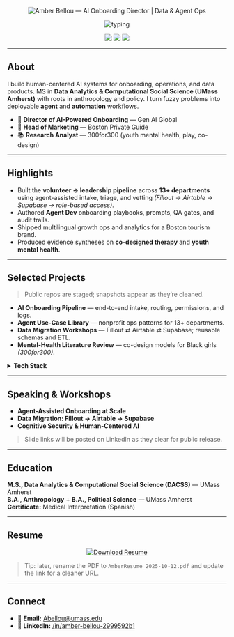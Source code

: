<!-- ====== Always-loading header (no broken image) ====== -->
<p align="center">
  <img
    src="https://capsule-render.vercel.app/api?type=rect&color=4C1D95&height=120&section=header&text=Amber%20Bellou&fontColor=ffffff&fontSize=48&desc=AI%20Onboarding%20Director%20%7C%20Data%20%26%20Agent%20Ops&descAlignY=75"
    alt="Amber Bellou — AI Onboarding Director | Data & Agent Ops"
  />
</p>

<!-- Typing line -->
<p align="center">
  <img
    src="https://readme-typing-svg.herokuapp.com?font=Fira+Code&size=20&pause=1200&color=00B0AD&center=true&vCenter=true&width=980&height=45&lines=Director+of+AI-Powered+Onboarding+%40+Gen+AI+Global;Head+of+Marketing+%40+Boston+Private+Guide;Research+Analyst+%40+300for300;Data+%26+Agent+Ops+%7C+Automation+%7C+Analytics;Arabic+%7C+English+%7C+French+%7C+Spanish"
    alt="typing"
  />
</p>

<p align="center">
  <a href="mailto:Abellou@umass.edu"><img src="https://img.shields.io/badge/Email-Abellou%40umass.edu-4C1D95?style=for-the-badge&logo=gmail&logoColor=white" /></a>
  <a href="https://www.linkedin.com/in/amber-bellou-2999592b1/"><img src="https://img.shields.io/badge/LinkedIn-Profile-00B0AD?style=for-the-badge&logo=linkedin&logoColor=white" /></a>
  <a href="https://github.com/amberbellou"><img src="https://img.shields.io/badge/GitHub-amberbellou-4C1D95?style=for-the-badge&logo=github&logoColor=white" /></a>
</p>

---

## About
I build human-centered AI systems for onboarding, operations, and data products. MS in **Data Analytics & Computational Social Science (UMass Amherst)** with roots in anthropology and policy. I turn fuzzy problems into deployable **agent** and **automation** workflows.

- 🧭 **Director of AI-Powered Onboarding** — Gen AI Global  
- 📣 **Head of Marketing** — Boston Private Guide  
- 📚 **Research Analyst** — 300for300 (youth mental health, play, co-design)

---

## Highlights
- Built the **volunteer → leadership pipeline** across **13+ departments** using agent-assisted intake, triage, and vetting *(Fillout → Airtable → Supabase → role-based access)*.  
- Authored **Agent Dev** onboarding playbooks, prompts, QA gates, and audit trails.  
- Shipped multilingual growth ops and analytics for a Boston tourism brand.  
- Produced evidence syntheses on **co-designed therapy** and **youth mental health**.

---

## Selected Projects
> Public repos are staged; snapshots appear as they’re cleaned.

- **AI Onboarding Pipeline** — end-to-end intake, routing, permissions, and logs.  
- **Agent Use-Case Library** — nonprofit ops patterns for 13+ departments.  
- **Data Migration Workshops** — Fillout ⇄ Airtable ⇄ Supabase; reusable schemas and ETL.  
- **Mental-Health Literature Review** — co-design models for Black girls *(300for300)*.

<details>
<summary><b>Tech Stack</b></summary>

**AI & Agents:** OpenAI API, prompt systems, agent ops, evaluation  
**Data:** Python, R, SQL · pandas/polars · tidyverse · ETL, data modeling  
**Ops & Tools:** Airtable, Supabase, Fillout, Jupyter, Git/GitHub, Markdown, Gamma  
**Viz & Analytics:** Tableau, Matplotlib/Seaborn; funnels, cohorts, attribution  
**Languages:** Arabic · English · French · Spanish
</details>

---

## Speaking & Workshops
- **Agent-Assisted Onboarding at Scale**  
- **Data Migration: Fillout → Airtable → Supabase**  
- **Cognitive Security & Human-Centered AI**  
> Slide links will be posted on LinkedIn as they clear for public release.

---

## Education
**M.S., Data Analytics & Computational Social Science (DACSS)** — UMass Amherst  
**B.A., Anthropology** + **B.A., Political Science** — UMass Amherst  
**Certificate:** Medical Interpretation (Spanish)

---

## Resume
<p align="center">
  <a href="https://github.com/amberbellou/amberbellou/raw/main/updatedResumeoct12%20%282%29.pdf">
    <img src="https://img.shields.io/badge/Download%20Resume-PDF-00B0AD?style=for-the-badge&logo=adobeacrobatreader&logoColor=white" alt="Download Resume">
  </a>
</p>

> Tip: later, rename the PDF to `AmberResume_2025-10-12.pdf` and update the link for a cleaner URL.

---

## Connect
- 📧 **Email:** <a href="mailto:Abellou@umass.edu">Abellou@umass.edu</a>  
- 🔗 **LinkedIn:** <a href="https://www.linkedin.com/in/amber-bellou-2999592b1/">/in/amber-bellou-2999592b1</a>

<!-- Brand colors: Purple #4C1D95, Teal #00B0AD -->
